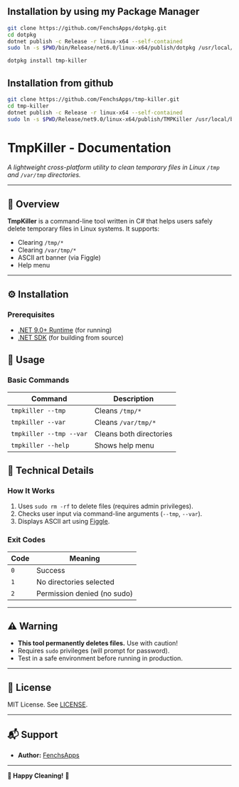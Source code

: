 ## Installation by using my Package Manager
```bash
git clone https://github.com/FenchsApps/dotpkg.git
cd dotpkg
dotnet publish -c Release -r linux-x64 --self-contained
sudo ln -s $PWD/bin/Release/net6.0/linux-x64/publish/dotpkg /usr/local/bin/dotpkg

dotpkg install tmp-killer
```
## Installation from github
```bash
git clone https://github.com/FenchsApps/tmp-killer.git
cd tmp-killer
dotnet publish -c Release -r linux-x64 --self-contained
sudo ln -s $PWD/Release/net9.0/linux-x64/publish/TMPKiller /usr/local/bin/tmpkiller
```

# **TmpKiller - Documentation**  
*A lightweight cross-platform utility to clean temporary files in Linux `/tmp` and `/var/tmp` directories.*  

---

## **📌 Overview**  
**TmpKiller** is a command-line tool written in C# that helps users safely delete temporary files in Linux systems. It supports:  
- Clearing `/tmp/*`  
- Clearing `/var/tmp/*`  
- ASCII art banner (via Figgle)  
- Help menu  

---

## **⚙️ Installation**  

### **Prerequisites**  
- [.NET 9.0+ Runtime](https://dotnet.microsoft.com/download) (for running)  
- [.NET SDK](https://dotnet.microsoft.com/download) (for building from source)
## **🚀 Usage**  

### **Basic Commands**  
| Command                  | Description                          |
|--------------------------|--------------------------------------|
| `tmpkiller --tmp`        | Cleans `/tmp/*`                      |
| `tmpkiller --var`        | Cleans `/var/tmp/*`                  |
| `tmpkiller --tmp --var`  | Cleans both directories              |
| `tmpkiller --help`       | Shows help menu                      |


## **🔧 Technical Details**  

### **How It Works**  
1. Uses `sudo rm -rf` to delete files (requires admin privileges).  
2. Checks user input via command-line arguments (`--tmp`, `--var`).  
3. Displays ASCII art using [Figgle](https://github.com/drewnoakes/figgle).  

### **Exit Codes**  
| Code | Meaning                     |
|------|-----------------------------|
| `0`  | Success                     |
| `1`  | No directories selected     |
| `2`  | Permission denied (no sudo) |

---

## **⚠️ Warning**  
- **This tool permanently deletes files.** Use with caution!  
- Requires `sudo` privileges (will prompt for password).  
- Test in a safe environment before running in production.  

---

## **📜 License**  
MIT License. See [LICENSE](LICENSE).  

---

## **📬 Support**    
- **Author:** [FenchsApps](https://github.com/FenchsApps)  

---

**🎉 Happy Cleaning!** 🧹
